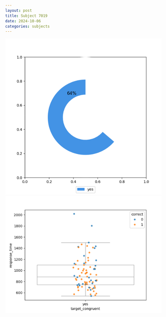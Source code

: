 ```yaml
---
layout: post
title: Subject 7019
date: 2024-10-06
categories: subjects
---
```


![](data/7019/run-3/7019_accuracy_target_congruence.png)
![](data/7019/run-3/7019_rt_congruence.png)
